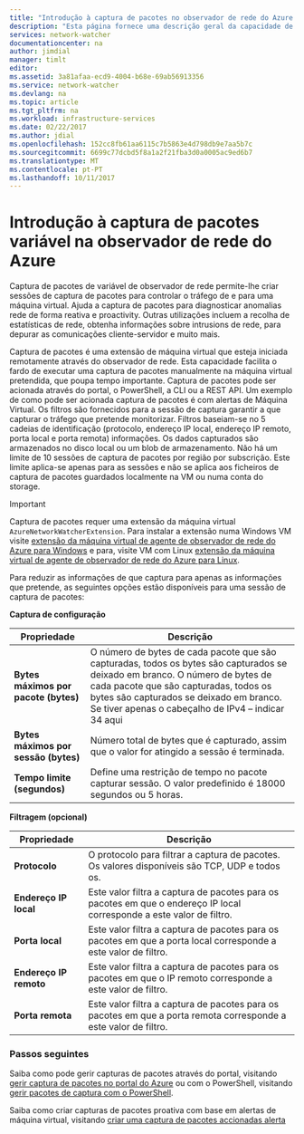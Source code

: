 ```yaml
---
title: "Introdução à captura de pacotes no observador de rede do Azure | Microsoft Docs"
description: "Esta página fornece uma descrição geral da capacidade de captura de pacotes de observador de rede"
services: network-watcher
documentationcenter: na
author: jimdial
manager: timlt
editor: 
ms.assetid: 3a81afaa-ecd9-4004-b68e-69ab56913356
ms.service: network-watcher
ms.devlang: na
ms.topic: article
ms.tgt_pltfrm: na
ms.workload: infrastructure-services
ms.date: 02/22/2017
ms.author: jdial
ms.openlocfilehash: 152cc8fb61aa6115c7b5863e4d798db9e7aa5b7c
ms.sourcegitcommit: 6699c77dcbd5f8a1a2f21fba3d0a0005ac9ed6b7
ms.translationtype: MT
ms.contentlocale: pt-PT
ms.lasthandoff: 10/11/2017
---
```

# <a name="introduction-to-variable-packet-capture-in-azure-network-watcher"></a>Introdução à captura de pacotes variável na observador de rede do Azure

Captura de pacotes de variável de observador de rede permite-lhe criar sessões de captura de pacotes para controlar o tráfego de e para uma máquina virtual. Ajuda a captura de pacotes para diagnosticar anomalias rede de forma reativa e proactivity. Outras utilizações incluem a recolha de estatísticas de rede, obtenha informações sobre intrusions de rede, para depurar as comunicações cliente-servidor e muito mais.

Captura de pacotes é uma extensão de máquina virtual que esteja iniciada remotamente através do observador de rede. Esta capacidade facilita o fardo de executar uma captura de pacotes manualmente na máquina virtual pretendida, que poupa tempo importante. Captura de pacotes pode ser acionada através do portal, o PowerShell, a CLI ou a REST API. Um exemplo de como pode ser acionada captura de pacotes é com alertas de Máquina Virtual. Os filtros são fornecidos para a sessão de captura garantir a que capturar o tráfego que pretende monitorizar. Filtros baseiam-se no 5 cadeias de identificação (protocolo, endereço IP local, endereço IP remoto, porta local e porta remota) informações. Os dados capturados são armazenados no disco local ou um blob de armazenamento. Não há um limite de 10 sessões de captura de pacotes por região por subscrição. Este limite aplica-se apenas para as sessões e não se aplica aos ficheiros de captura de pacotes guardados localmente na VM ou numa conta do storage.

> [!IMPORTANT]
> Captura de pacotes requer uma extensão da máquina virtual `AzureNetworkWatcherExtension`. Para instalar a extensão numa Windows VM visite [extensão da máquina virtual de agente de observador de rede do Azure para Windows](../virtual-machines/windows/extensions-nwa.md) e para, visite VM com Linux [extensão da máquina virtual de agente de observador de rede do Azure para Linux](../virtual-machines/linux/extensions-nwa.md).

Para reduzir as informações de que captura para apenas as informações que pretende, as seguintes opções estão disponíveis para uma sessão de captura de pacotes:

**Captura de configuração**

|Propriedade|Descrição|
|---|---|
|**Bytes máximos por pacote (bytes)** | O número de bytes de cada pacote que são capturadas, todos os bytes são capturados se deixado em branco. O número de bytes de cada pacote que são capturadas, todos os bytes são capturados se deixado em branco. Se tiver apenas o cabeçalho de IPv4 – indicar 34 aqui |
|**Bytes máximos por sessão (bytes)** | Número total de bytes que é capturado, assim que o valor for atingido a sessão é terminada.|
|**Tempo limite (segundos)** | Define uma restrição de tempo no pacote capturar sessão. O valor predefinido é 18000 segundos ou 5 horas.|

**Filtragem (opcional)**

|Propriedade|Descrição|
|---|---|
|**Protocolo** | O protocolo para filtrar a captura de pacotes. Os valores disponíveis são TCP, UDP e todos os.|
|**Endereço IP local** | Este valor filtra a captura de pacotes para os pacotes em que o endereço IP local corresponde a este valor de filtro.|
|**Porta local** | Este valor filtra a captura de pacotes para os pacotes em que a porta local corresponde a este valor de filtro.|
|**Endereço IP remoto** | Este valor filtra a captura de pacotes para os pacotes em que o IP remoto corresponde a este valor de filtro.|
|**Porta remota** | Este valor filtra a captura de pacotes para os pacotes em que a porta remota corresponde a este valor de filtro.|

### <a name="next-steps"></a>Passos seguintes

Saiba como pode gerir capturas de pacotes através do portal, visitando [gerir captura de pacotes no portal do Azure](network-watcher-packet-capture-manage-portal.md) ou com o PowerShell, visitando [gerir pacotes de captura com o PowerShell](network-watcher-packet-capture-manage-powershell.md).

Saiba como criar capturas de pacotes proativa com base em alertas de máquina virtual, visitando [criar uma captura de pacotes accionadas alerta](network-watcher-alert-triggered-packet-capture.md)

<!--Image references-->
[1]: ./media/network-watcher-packet-capture-overview/figure1.png













